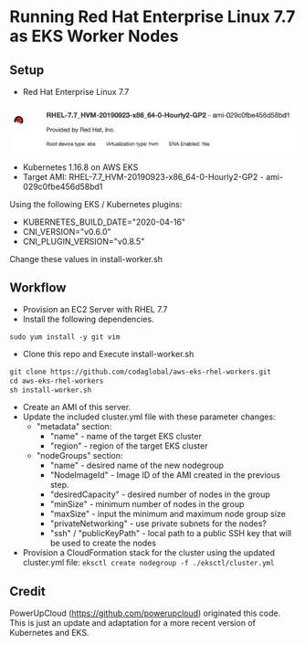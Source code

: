 # Running Red Hat Enterprise Linux 7.7 as EKS Worker Nodes

## Setup
* Red Hat Enterprise Linux 7.7
<img src="./images/aws-rhel.png"/>
 
* Kubernetes 1.16.8 on AWS EKS
* Target AMI: RHEL-7.7_HVM-20190923-x86_64-0-Hourly2-GP2 - ami-029c0fbe456d58bd1

Using the following EKS / Kubernetes plugins:
* KUBERNETES_BUILD_DATE="2020-04-16"
* CNI_VERSION="v0.6.0"
* CNI_PLUGIN_VERSION="v0.8.5"

Change these values in install-worker.sh

## Workflow
* Provision an EC2 Server with RHEL 7.7
* Install the following dependencies.
```
sudo yum install -y git vim 
```
* Clone this repo and Execute install-worker.sh
```
git clone https://github.com/codaglobal/aws-eks-rhel-workers.git
cd aws-eks-rhel-workers
sh install-worker.sh
```
* Create an AMI of this server.
* Update the included cluster.yml file with these parameter changes:
  * "metadata" section:
    *  "name" - name of the target EKS cluster
    * "region" - region of the target EKS cluster
  * "nodeGroups" section:
    * "name" - desired name of the new nodegroup
    * "NodeImageId" - Image ID of the AMI created in the previous step.
    * "desiredCapacity" - desired number of nodes in the group
    * "minSize" - minimum number of nodes in the group
    * "maxSize" - input the minimum and maximum node group size
    * "privateNetworking" - use private subnets for the nodes?
    * "ssh" / "publicKeyPath" - local path to a public SSH key that will be used to create the nodes
* Provision a CloudFormation stack for the cluster using the updated cluster.yml file:
`
eksctl create nodegroup -f ./eksctl/cluster.yml
` 

## Credit

PowerUpCloud (https://github.com/powerupcloud) originated this code. This is just an update and adaptation for a more recent version of Kubernetes and EKS.
